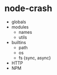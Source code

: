 # node-crash

- globals
- modules
    - names
    - utils
- builtins
    - path
    - os
    - fs {sync, async}
- HTTP
- NPM